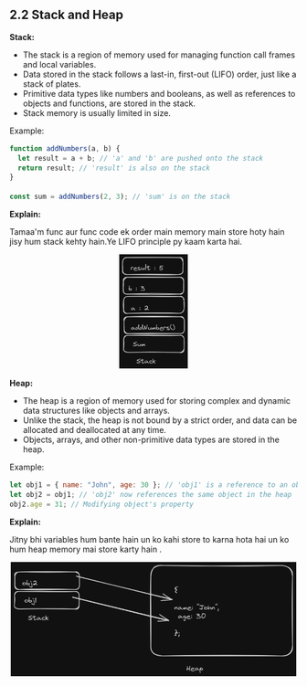 

## 2.2 Stack and Heap

**Stack:**

- The stack is a region of memory used for managing function call frames and local variables.
- Data stored in the stack follows a last-in, first-out (LIFO) order, just like a stack of plates.
- Primitive data types like numbers and booleans, as well as references to objects and functions, are stored in the stack.
- Stack memory is usually limited in size.

Example:

```javascript
function addNumbers(a, b) {
  let result = a + b; // 'a' and 'b' are pushed onto the stack
  return result; // 'result' is also on the stack
}

const sum = addNumbers(2, 3); // 'sum' is on the stack
```

**Explain:**

Tamaa'm func aur func code ek order main memory main store hoty hain jisy hum stack kehty hain.Ye LIFO principle py kaam karta hai.
<p align = "center">
<img src="stack.png" width="120" height="200">
<p>

**Heap:**

- The heap is a region of memory used for storing complex and dynamic data structures like objects and arrays.
- Unlike the stack, the heap is not bound by a strict order, and data can be allocated and deallocated at any time.
- Objects, arrays, and other non-primitive data types are stored in the heap.

Example:

```javascript
let obj1 = { name: "John", age: 30 }; // 'obj1' is a reference to an object in the heap
let obj2 = obj1; // 'obj2' now references the same object in the heap
obj2.age = 31; // Modifying object's property
```

**Explain:**

Jitny bhi variables hum bante hain un ko kahi store to karna hota hai un ko hum heap memory mai store karty hain .
<p align = "center">
<img src="heap.png" width="500" height="200">
<p>


